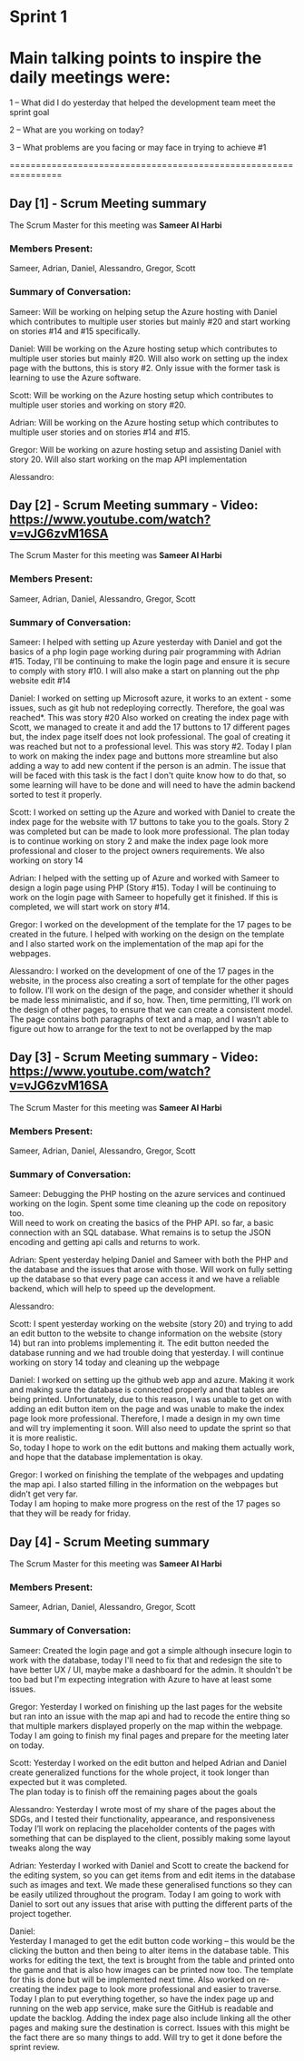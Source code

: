 # Sprint 1

# Main talking points to inspire the daily meetings were:

1 – What did I do yesterday that helped the development team meet the sprint goal 

2 – What are you working on today? 

3 – What problems are you facing or may face in trying to achieve #1 

================================================================

## Day [1] - Scrum Meeting summary
The Scrum Master for this meeting was **Sameer Al Harbi**

### Members Present:
Sameer, Adrian, Daniel, Alessandro, Gregor, Scott

### Summary of Conversation:

Sameer:
Will be working on helping setup the Azure hosting with Daniel which contributes to multiple user stories but mainly #20 and start working on stories #14 and #15 specifically. 

Daniel:
Will be working on the Azure hosting setup which contributes to multiple user stories but mainly #20. Will also work on setting up the index page with the buttons, this is story #2. Only issue with the former task is learning to use the Azure software. 

Scott:
Will be working on the Azure hosting setup which contributes to multiple user stories and working on story #20. 

Adrian:
Will be working on the Azure hosting setup which contributes to multiple user stories and on stories #14 and #15. 
 
Gregor:
Will be working on azure hosting setup and assisting Daniel with story 20. Will also start working on the map API implementation 
 
Alessandro:


## Day [2] - Scrum Meeting summary - Video: https://www.youtube.com/watch?v=vJG6zvM16SA
The Scrum Master for this meeting was **Sameer Al Harbi**

### Members Present:
Sameer, Adrian, Daniel, Alessandro, Gregor, Scott

### Summary of Conversation:

Sameer:
I helped with setting up Azure yesterday with Daniel and got the basics of a php login page working during pair programming with Adrian #15. Today, I’ll be continuing to make the login page and ensure it is secure to comply with story #10. I will also make a start on planning out the php website edit #14 

Daniel: 
I worked on setting up Microsoft azure, it works to an extent - some issues, such as git hub not redeploying correctly. Therefore, the goal was reached*. This was story #20 
Also worked on creating the index page with Scott, we managed to create it and add the 17 buttons to 17 different pages but, the index page itself does not look professional. The goal of creating it was reached but not to a professional level. This was story #2. 
Today I plan to work on making the index page and buttons more streamline but also adding a way to add new content if the person is an admin. The issue that will be faced with this task is the fact I don't quite know how to do that, so some learning will have to be done and will need to have the admin backend sorted to test it properly. 

Scott:
I worked on setting up the Azure and worked with Daniel to create the index page for the website with 17 buttons to take you to the goals. Story 2 was completed but can be made to look more professional. 
The plan today is to continue working on story 2 and make the index page look more professional and closer to the project owners requirements. We also working on story 14 

Adrian:
I helped with the setting up of Azure and worked with Sameer to design a login page using PHP (Story #15). Today I will be continuing to work on the login page with Sameer to hopefully get it finished. If this is completed, we will start work on story #14. 

Gregor:
I worked on the development of the template for the 17 pages to be created in the future. I helped with working on the design on the template and I also started work on the implementation of the map api for the webpages.  

Alessandro:
I worked on the development of one of the 17 pages in the website, in the process also creating a sort of template for the other pages to follow. 
I’ll work on the design of the page, and consider whether it should be made less minimalistic, and if so, how. Then, time permitting, I’ll work on the design of other pages, to ensure that we can create a consistent model. 
The page contains both paragraphs of text and a map, and I wasn’t able to figure out how to arrange for the text to not be overlapped by the map



## Day [3] - Scrum Meeting summary - Video: https://www.youtube.com/watch?v=vJG6zvM16SA
The Scrum Master for this meeting was **Sameer Al Harbi**

### Members Present:
Sameer, Adrian, Daniel, Alessandro, Gregor, Scott

### Summary of Conversation:

Sameer:
Debugging the PHP hosting on the azure services and continued working on the login. Spent some time cleaning up the code on repository too.  
Will need to work on creating the basics of the PHP API. so far, a basic connection with an SQL database. What remains is to setup the JSON encoding and getting api calls and returns to work. 

Adrian:
Spent yesterday helping Daniel and Sameer with both the PHP and the database and the issues that arose with those. 
Will work on fully setting up the database so that every page can access it and we have a reliable backend, which will help to speed up the development. 

Alessandro:

Scott: 
I spent yesterday working on the website (story 20) and trying to add an edit button to the website to change information on the website (story 14) but ran into problems implementing it. The edit button needed the database running and we had trouble doing that yesterday. 
I will continue working on story 14 today and cleaning up the webpage 

Daniel:
I worked on setting up the github web app and azure. Making it work and making sure the database is connected properly and that tables are being printed. 
Unfortunately, due to this reason, I was unable to get on with adding an edit button item on the page and was unable to make the index page look more professional. Therefore, I made a design in my own time and will try implementing it soon. 
Will also need to update the sprint so that it is more realistic.  
So, today I hope to work on the edit buttons and making them actually work, and hope  that the database implementation is okay.  

Gregor:
I worked on finishing the template of the webpages and updating the map api. I also started filling in the information on the webpages but didn’t get very far.  
Today I am hoping to make more progress on the rest of the 17 pages so that they will be ready for friday.  



## Day [4] - Scrum Meeting summary
The Scrum Master for this meeting was **Sameer Al Harbi**

### Members Present:
Sameer, Adrian, Daniel, Alessandro, Gregor, Scott

### Summary of Conversation:

Sameer:
Created the login page and got a simple although insecure login to work with the database, today I'll need to fix that and redesign the site to have better UX / UI, maybe make a dashboard for the admin. It shouldn't be too bad but I'm expecting integration with Azure to have at least some issues.

Gregor:
Yesterday I worked on finishing up the last pages for the website but ran into an issue with the map api and had to recode the entire thing so that multiple markers displayed properly on the map within the webpage.  
Today I am going to finish my final pages and prepare for the meeting later on today.  

Scott:
Yesterday I worked on the edit button and helped Adrian and Daniel create generalized functions for the whole project, it took longer than expected but it was completed.  
The plan today is to finish off the remaining pages about the goals 

Alessandro:
Yesterday I wrote most of my share of the pages about the SDGs, and I tested their functionality, appearance, and responsiveness 
Today I’ll work on replacing the placeholder contents of the pages with something that can be displayed to the client, possibly making some layout tweaks along the way 

Adrian:
Yesterday I worked with Daniel and Scott to create the backend for the editing system, so you can get items from and edit items in the database such as images and text. We made these generalised functions so they can be easily utilized throughout the program. 
Today I am going to work with Daniel to sort out any issues that arise with putting the different parts of the project together. 

Daniel:  
Yesterday I managed to get the edit button code working – this would be the clicking the button and then being to alter items in the database table. This works for editing the text, the text is brought from the table and printed onto the game and that is also how images can be printed now too. The template for this is done but will be implemented next time. Also worked on re-creating the index page to look more professional and easier to traverse.  
Today I plan to put everything together, so have the index page up and running on the web app service, make sure the GitHub is readable and update the backlog. Adding the index page also include linking all the other pages and making sure the destination is correct. Issues with this might be the fact there are so many things to add. Will try to get it done before the sprint review. 
